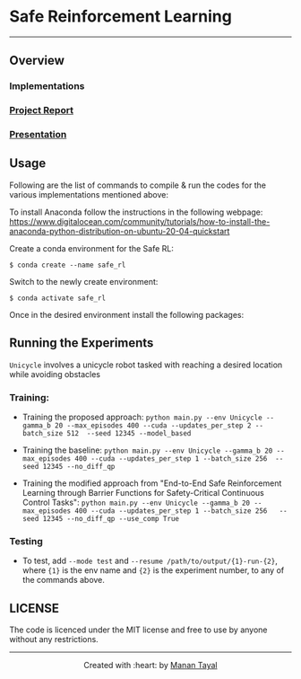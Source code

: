 # Safe Reinforcement Learning

***

## Overview


### Implementations 



### [Project Report]()

### [Presentation]()

## Usage

Following are the list of commands to compile \& run the codes for the various implementations mentioned above:

To install Anaconda follow the instructions in the following webpage:  
https://www.digitalocean.com/community/tutorials/how-to-install-the-anaconda-python-distribution-on-ubuntu-20-04-quickstart

Create a conda environment for the Safe RL:  
```
$ conda create --name safe_rl  
```
Switch to the newly create environment:  
```
$ conda activate safe_rl  
```

Once in the desired environment install the following packages:

## Running the Experiments
`Unicycle` involves a unicycle robot tasked with reaching a desired location while avoiding obstacles

### Training: 

* Training the proposed approach: 
`python main.py --env Unicycle --gamma_b 20 --max_episodes 400 --cuda --updates_per_step 2 --batch_size 512  --seed 12345 --model_based`

* Training the baseline:
`python main.py --env Unicycle --gamma_b 20 --max_episodes 400 --cuda --updates_per_step 1 --batch_size 256  --seed 12345 --no_diff_qp`

* Training the modified approach from "End-to-End Safe Reinforcement Learning through Barrier Functions for Safety-Critical Continuous Control Tasks": 
`python main.py --env Unicycle --gamma_b 20 --max_episodes 400 --cuda --updates_per_step 1 --batch_size 256   --seed 12345 --no_diff_qp --use_comp True`

### Testing

* To test, add `--mode test` and `--resume /path/to/output/{1}-run-{2}`, where `{1}` is the env name and `{2}` is the experiment number, to any of the commands above.

## LICENSE

The code is licenced under the MIT license and free to use by anyone without any restrictions.

***

<p align='center'>Created with :heart: by <a href="https://github.com/tayalmanan28">Manan Tayal</a> </p>
